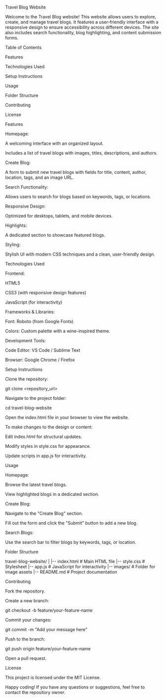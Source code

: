 Travel Blog Website

Welcome to the Travel Blog website! This website allows users to explore, create, and manage travel blogs. It features a user-friendly interface with a responsive design to ensure accessibility across different devices. The site also includes search functionality, blog highlighting, and content submission forms.

Table of Contents

Features

Technologies Used

Setup Instructions

Usage

Folder Structure

Contributing

License

Features

Homepage:

A welcoming interface with an organized layout.

Includes a list of travel blogs with images, titles, descriptions, and authors.

Create Blog:

A form to submit new travel blogs with fields for title, content, author, location, tags, and an image URL.

Search Functionality:

Allows users to search for blogs based on keywords, tags, or locations.

Responsive Design:

Optimized for desktops, tablets, and mobile devices.

Highlights:

A dedicated section to showcase featured blogs.

Styling:

Stylish UI with modern CSS techniques and a clean, user-friendly design.

Technologies Used

Frontend:

HTML5

CSS3 (with responsive design features)

JavaScript (for interactivity)

Frameworks & Libraries:

Font: Roboto (from Google Fonts)

Colors: Custom palette with a wine-inspired theme.

Development Tools:

Code Editor: VS Code / Sublime Text

Browser: Google Chrome / Firefox

Setup Instructions

Clone the repository:

git clone <repository_url>

Navigate to the project folder:

cd travel-blog-website

Open the index.html file in your browser to view the website.

To make changes to the design or content:

Edit index.html for structural updates.

Modify styles in style.css for appearance.

Update scripts in app.js for interactivity.

Usage

Homepage:

Browse the latest travel blogs.

View highlighted blogs in a dedicated section.

Create Blog:

Navigate to the "Create Blog" section.

Fill out the form and click the "Submit" button to add a new blog.

Search Blogs:

Use the search bar to filter blogs by keywords, tags, or location.

Folder Structure

travel-blog-website/
|
|-- index.html           # Main HTML file
|-- style.css            # Stylesheet
|-- app.js               # JavaScript for interactivity
|-- images/              # Folder for image assets
|-- README.md            # Project documentation

Contributing

Fork the repository.

Create a new branch:

git checkout -b feature/your-feature-name

Commit your changes:

git commit -m "Add your message here"

Push to the branch:

git push origin feature/your-feature-name

Open a pull request.

License

This project is licensed under the MIT License.

Happy coding! If you have any questions or suggestions, feel free to contact the repository owner.

